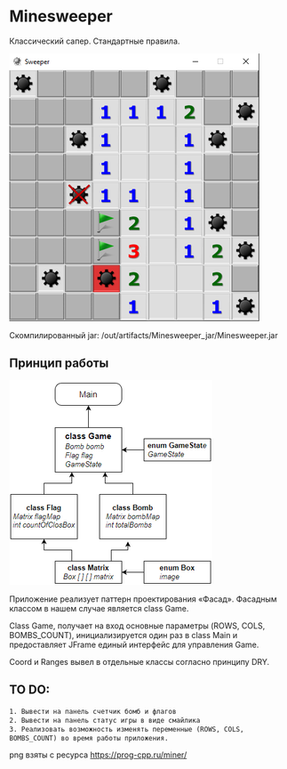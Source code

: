 # Minesweeper


Классический сапер. Стандартные правила.


![schem.png](https://github.com/Kir2702/myScreenshots/blob/main/Minesweeper.png)


Скомпилированный jar: /out/artifacts/Minesweeper_jar/Minesweeper.jar


## Принцип работы


![schem.png](https://github.com/Kir2702/myScreenshots/blob/main/MinesweeperSchem.png)

Приложение реализует паттерн проектирования «Фасад». Фасадным классом в нашем случае является class Game.

Сlass Game, получает на вход основные параметры (ROWS, COLS, BOMBS_COUNT), инициализируется один раз в class Main и предоставляет JFrame единый интерфейс для управления Game.

Coord и Ranges вывел в отдельные классы согласно принципу DRY.



## TO DO:


	1. Вывести на панель счетчик бомб и флагов
	2. Вывести на панель статус игры в виде смайлика
	3. Реализовать возможность изменять переменные (ROWS, COLS, BOMBS_COUNT) во время работы приложения.
	
	
png взяты с ресурса https://prog-cpp.ru/miner/